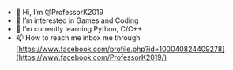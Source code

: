 - 👋 Hi, I’m @ProfessorK2019
- 👀 I’m interested in Games and Coding
- 🌱 I’m currently learning Python, C/C++
- 📫 How to reach me inbox me through [https://www.facebook.com/profile.php?id=100040824409278](https://www.facebook.com/ProfessorK2019/)

<!---
ProfessorK2019/ProfessorK2019 is a ✨ special ✨ repository because its `README.md` (this file) appears on your GitHub profile.
You can click the Preview link to take a look at your changes.
--->
